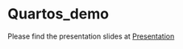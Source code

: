 # Quartos_demo

Please find the presentation slides at [Presentation](https://temple-university-cfl.github.io/Quartos_demo/)
 
